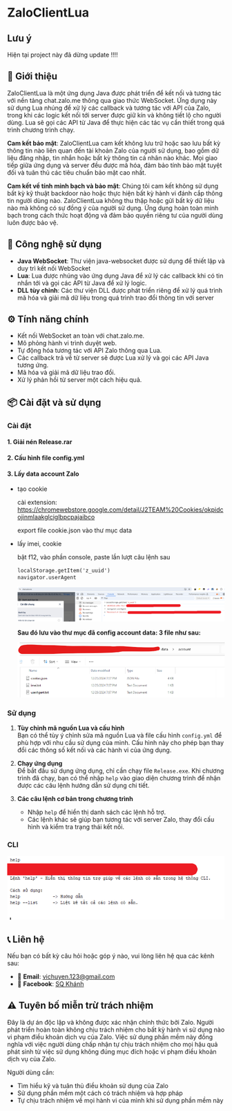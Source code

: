# ZaloClientLua

## Lưu ý

Hiện tại project này đã dừng update !!!!

## 📝 Giới thiệu

ZaloClientLua là một ứng dụng Java được phát triển để kết nối và tương tác với nền tảng chat.zalo.me thông qua giao thức WebSocket. Ứng dụng này sử dụng Lua nhúng để xử lý các callback và tương tác với API của Zalo, trong khi các logic kết nối tới server được giữ kín và không tiết lộ cho người dùng. Lua sẽ gọi các API từ Java để thực hiện các tác vụ cần thiết trong quá trình chương trình chạy.

**Cam kết bảo mật**: ZaloClientLua cam kết không lưu trữ hoặc sao lưu bất kỳ thông tin nào liên quan đến tài khoản Zalo của người sử dụng, bao gồm dữ liệu đăng nhập, tin nhắn hoặc bất kỳ thông tin cá nhân nào khác. Mọi giao tiếp giữa ứng dụng và server đều được mã hóa, đảm bảo tính bảo mật tuyệt đối và tuân thủ các tiêu chuẩn bảo mật cao nhất.

**Cam kết về tính minh bạch và bảo mật**: Chúng tôi cam kết không sử dụng bất kỳ kỹ thuật backdoor nào hoặc thực hiện bất kỳ hành vi đánh cắp thông tin người dùng nào. ZaloClientLua không thu thập hoặc gửi bất kỳ dữ liệu nào mà không có sự đồng ý của người sử dụng. Ứng dụng hoàn toàn minh bạch trong cách thức hoạt động và đảm bảo quyền riêng tư của người dùng luôn được bảo vệ.

## 🔧 Công nghệ sử dụng

- **Java WebSocket**: Thư viện java-websocket được sử dụng để thiết lập và duy trì kết nối WebSocket
- **Lua**: Lua được nhúng vào ứng dụng Java để xử lý các callback khi có tin nhắn tới và gọi các API từ Java để xử lý logic.
- **DLL tùy chỉnh**: Các thư viện DLL được phát triển riêng để xử lý quá trình mã hóa và giải mã dữ liệu trong quá trình trao đổi thông tin với server

## ⚙️ Tính năng chính

- Kết nối WebSocket an toàn với chat.zalo.me.
- Mô phỏng hành vi trình duyệt web.
- Tự động hóa tương tác với API Zalo thông qua Lua.
- Các callback trả về từ server sẽ được Lua xử lý và gọi các API Java tương ứng.
- Mã hóa và giải mã dữ liệu trao đổi.
- Xử lý phản hồi từ server một cách hiệu quả.

## 📦 Cài đặt và sử dụng

### Cài đặt

#### 1. Giải nén Release.rar

#### 2. Cấu hình file config.yml

#### 3. Lấy data account Zalo

- tạo cookie

  cài extension: https://chromewebstore.google.com/detail/J2TEAM%20Cookies/okpidcojinmlaakglciglbpcpajaibco

  export file cookie.json vào thư mục data

- lấy imei, cookie

  bật f12, vào phần console, paste lần lượt câu lệnh sau

  ```
  localStorage.getItem('z_uuid')
  navigator.userAgent
  ```

  ![Hình minh họa](tutorial/image/get_imei_userAgent.png)

  **Sau đó lưu vào thư mục đã config account data: 3 file như sau:**

  ![data account](tutorial/image/image.png)

### Sử dụng

1. **Tùy chỉnh mã nguồn Lua và cấu hình**  
   Bạn có thể tùy ý chỉnh sửa mã nguồn Lua và file cấu hình `config.yml` để phù hợp với nhu cầu sử dụng của mình. Cấu hình này cho phép bạn thay đổi các thông số kết nối và các hành vi của ứng dụng.

2. **Chạy ứng dụng**  
   Để bắt đầu sử dụng ứng dụng, chỉ cần chạy file `Release.exe`. Khi chương trình đã chạy, bạn có thể nhập `help` vào giao diện chương trình để nhận được các câu lệnh hướng dẫn sử dụng chi tiết.

3. **Các câu lệnh cơ bản trong chương trình**
   - Nhập `help` để hiển thị danh sách các lệnh hỗ trợ.
   - Các lệnh khác sẽ giúp bạn tương tác với server Zalo, thay đổi cấu hình và kiểm tra trạng thái kết nối.

### CLI

![cli demo](tutorial/image/cli.png)

## 📞 Liên hệ

Nếu bạn có bất kỳ câu hỏi hoặc góp ý nào, vui lòng liên hệ qua các kênh sau:

- 📧 **Email**: vichuyen.123@gmail.com
- 👥 **Facebook**: [SQ Khánh](https://www.facebook.com/khanhdepzai.pro/)

## ⚠️ Tuyên bố miễn trừ trách nhiệm

Đây là dự án độc lập và không được xác nhận chính thức bởi Zalo. Người phát triển hoàn toàn không chịu trách nhiệm cho bất kỳ hành vi sử dụng nào vi phạm điều khoản dịch vụ của Zalo. Việc sử dụng phần mềm này đồng nghĩa với việc người dùng chấp nhận tự chịu trách nhiệm cho mọi hậu quả phát sinh từ việc sử dụng không đúng mục đích hoặc vi phạm điều khoản dịch vụ của Zalo.

Người dùng cần:

- Tìm hiểu kỹ và tuân thủ điều khoản sử dụng của Zalo
- Sử dụng phần mềm một cách có trách nhiệm và hợp pháp
- Tự chịu trách nhiệm về mọi hành vi của mình khi sử dụng phần mềm này
